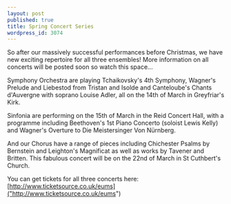 ```yaml
---
layout: post
published: true
title: Spring Concert Series
wordpress_id: 3074
---
```

So after our massively successful performances before Christmas, we have new exciting repertoire for all three ensembles! More information on all concerts will be posted soon so watch this space...

Symphony Orchestra are playing Tchaikovsky's 4th Symphony, Wagner's Prelude and Liebestod from Tristan and Isolde and Canteloube's Chants d'Auvergne with soprano Louise Adler, all on the 14th of March in Greyfriar's Kirk.

Sinfonia are performing on the 15th of March in the Reid Concert Hall, with a programme including Beethoven's 1st Piano Concerto (soloist Lewis Kelly) and Wagner's Overture to Die Meistersinger Von N&uuml;rnberg.

And our Chorus have a range of pieces including Chichester Psalms by Bernstein and Leighton's Magnificat as well as works by Tavener and Britten. This fabulous concert will be on the 22nd of March in St Cuthbert's Church.

You can get tickets for all three concerts here: [http://www.ticketsource.co.uk/eums]("http://www.ticketsource.co.uk/eums")

